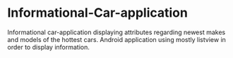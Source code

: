 # Informational-Car-application

Informational car-application displaying attributes regarding newest makes and models of the hottest cars. Android application using mostly listview in order to display information. 

